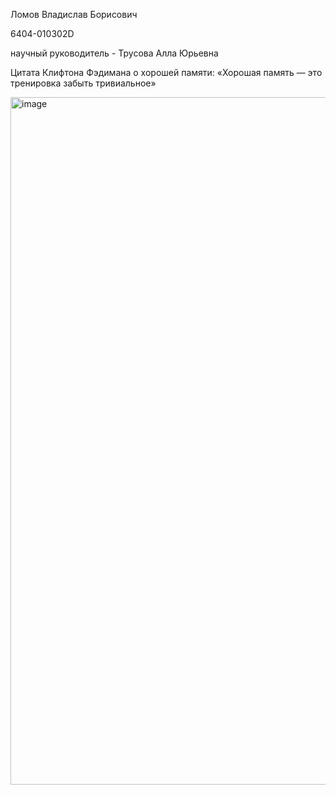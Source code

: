 Ломов Владислав Борисович

6404-010302D

научный руководитель - Трусова Алла Юрьевна

Цитата Клифтона Фэдимана о хорошей памяти: «Хорошая память — это тренировка забыть тривиальное»

<img width="1700" height="1100" alt="image" src="https://github.com/user-attachments/assets/e3dcdcff-aaaa-4f88-982e-a8cafda2d198" />
